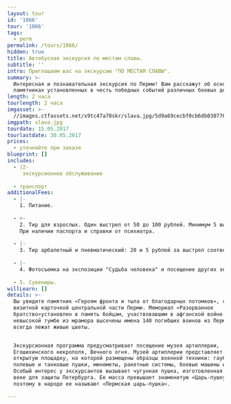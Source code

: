 ```yaml
---
layout: tour
id: '1066'
tour: '1066'
tags:
  - perm
permalink: /tours/1066/
hidden: true
title: Автобусная экскурсия по местам славы.
subtitle: ''
intro: Приглашаем вас на экскурсию "ПО МЕСТАМ СЛАВЫ".
summary: >-
  Интересная и познавательная экскурсия по Перми! Вам расскажут об основных
  памятниках установленных в честь победных событий различных боевых действий.
length: 2 часа
tourlength: 2 часа
imgasset: >-
  //images.ctfassets.net/x9tc47a70skr/slava.jpg/5d9a69cecbf0cb6db030776cc756f66a/slava.jpg
imgpath: slava.jpg
tourdate: 15.05.2017
tourlastdate: 30.05.2017
prices:
  - уточняйте при заказе
blueprint: []
includes:
  - |2-
     экскурсионное обслуживание
     
  - транспорт
additionalFees:
  - |-
    1. Питание.
     
  - >-
    2. Тир для взрослых. Один выстрел от 50 до 100 рублей. Минимум 5 выстрелов.
    При наличии паспорта и справки от психиатра.
     
  - |-
    3. Тир арбалетный и пневматический: 20 и 5 рублей за выстрел соответственно.
     
  - |-
    4. Фотосъемка на экспозиции "Судьба человека" и посещение других экспозиций.
     
  - 5. Сувениры.
willLearn: []
details: >-
  Вы увидите памятник «Героям фронта и тыла от благодарных потомков», являющийся
  визитной карточкой центральной части Перми. Мемориал «Разорванное
  братство»установлен в память бойцам, участвовавшим в афганской войне. На
  невысокой тумбе из мрамора высечены имена 140 погибших воинов из Перми. Здесь
  всегда лежат живые цветы.


  Экскурсионная программа предусматривает посещение музея артиллерии,
  Егошихинского некрополя, Вечного огня. Музей артиллерии представляет собой
  открытую площадку, на которой размещены образцы военной техники: гаубицы,
  полевые и танковые пушки, минометы, ракетные системы, боевые машины и пр.
  Особый интерес у экскурсантов вызывает чугунная пушка, изготовленная в XIX
  веке для защиты Петербурга. Ее масса превышает знаменитую «Царь-пушку»,
  поэтому в народе ее называют «Пермская царь-пушка».

---
```

